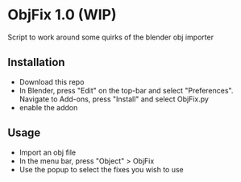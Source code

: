 # ObjFix 1.0 (WIP)
Script to work around some quirks of the blender obj importer

## Installation
- Download this repo
- In Blender, press "Edit" on the top-bar and select "Preferences". Navigate to Add-ons, press "Install" and select ObjFix.py
- enable the addon

## Usage
- Import an obj file
- In the menu bar, press "Object" > ObjFix
- Use the popup to select the fixes you wish to use
